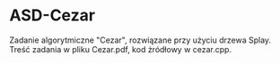 # ASD-Cezar

Zadanie algorytmiczne "Cezar", rozwiązane przy użyciu drzewa Splay. Treść zadania w pliku Cezar.pdf, kod żródłowy w cezar.cpp.
